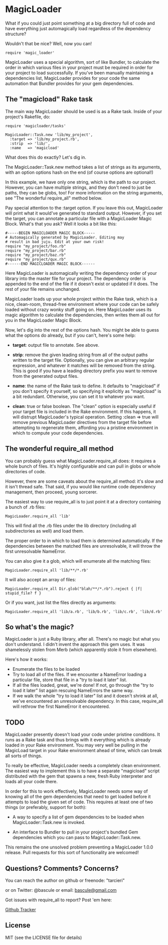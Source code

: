 MagicLoader
===========

What if you could just point something at a big directory full of code and have
everything just automagically load regardless of the dependency structure?

Wouldn't that be nice?  Well, now you can!

<code>require 'magic_loader'</code>

MagicLoader uses a special algorithm, sort of like Bundler, to calculate the
order in which various files in your project must be required in order for
your project to load successfully. If you've been manually maintaining a
dependencies list, MagicLoader provides for your code the same automation that
Bundler provides for your gem dependencies.

The "magicload" Rake task
-------------------------

The main way MagicLoader should be used is as a Rake task. Inside of your
project's Rakefile, do:

    require 'magicloader/tasks'
 
    MagicLoader::Task.new 'lib/my_project', 
      :target => 'lib/my_project.rb',
      :strip  => 'lib/', 
      :name   => 'magicload'
 
What does this do exactly? Let's dig in.

The MagicLoader::Task.new method takes a list of strings as its arguments,
with an option options hash on the end (of course options are optional!)

In this example, we have only one string, which is the path to our project.
However, you can have multiple strings, and they don't need to just be paths,
they can be globs, too! For more information on the string arguments, see
"The wonderful require_all" method below.

Pay special attention to the :target option. If you leave this out, 
MagicLoader will print what it would've generated to standard output. However,
if you set the target, you can annotate a particular file with a MagicLoader
Magic Block. What's that you ask? Well it looks a bit like this:

    #-----BEGIN MAGICLOADER MAGIC BLOCK-----
    # Automagically generated by MagicLoader. Editing may
    # result in bad juju. Edit at your own risk!
    require "my_project/foo.rb"
    require "my_project/bar.rb"
    require "my_project/baz.rb"
    require "my_project/qux.rb"
    #------END MAGICLOADER MAGIC BLOCK------

Here MagicLoader is automagically writing the dependency order of your library
into the master file for your project. The dependency order is appended to the
end of the file if it doesn't exist or updated if it does. The rest of your
file remains unchanged.

MagicLoader loads up your whole project within the Rake task, which is a nice,
clean-room, thread-free environment where your code can be safely loaded
without crazy wonky stuff going on. Here MagicLoader uses its magic algorithm
to calculate the dependencies, then writes them all out for you in the
MagicLoader Magic Block.

Now, let's dig into the rest of the options hash. You might be able to guess
what the options do already, but if you can't, here's some help:

* __target__: output file to annotate. See above.

* __strip__: remove the given leading string from all of the output paths 
  written to the target file. Optionally, you can give an arbitrary regular 
  expression, and whatever it matches will be removed from the string.
  This is good if you have a leading directory prefix you want to remove
  from the generated output files.
  
* __name__: the name of the Rake task to define. It defaults to "magicload" if
  you don't specify it yourself, so specifying it explicitly as "magicload" is
  a bit redundant. Otherwise, you can set it to whatever you want.
  
* __clean__: true or false boolean. The "clean" option is especially useful if
  your target file is included in the Rake environment. If this happens, it 
  will distrupt MagicLoader's typical operation. Setting :clean => true will
  remove previous MagicLoader directives from the target file before
  attempting to regenerate them, affording you a pristine environment in which
  to compute your code dependencies.

The wonderful require_all method
--------------------------------

You can probably guess what MagicLoader.require_all does: it requires a whole
bunch of files.  It's highly configurable and can pull in globs or whole 
directories of code.

However, there are some caveats about the require_all method: it's slow and it
isn't thread safe. That said, if you would like runtime code dependency 
management, then proceed, young sorcerer. 

The easiest way to use require_all is to just point it at a directory
containing a bunch of .rb files:

    MagicLoader.require_all 'lib'

This will find all the .rb files under the lib directory (including all 
subdirectories as well) and load them.

The proper order to in which to load them is determined automatically.  If the 
dependencies between the matched files are unresolvable, it will throw the 
first unresolvable NameError.

You can also give it a glob, which will enumerate all the matching files: 

    MagicLoader.require_all 'lib/**/*.rb'

It will also accept an array of files:

    MagicLoader.require_all Dir.glob("blah/**/*.rb").reject { |f| stupid_file? f }
 
Or if you want, just list the files directly as arguments:

    MagicLoader.require_all 'lib/a.rb', 'lib/b.rb', 'lib/c.rb', 'lib/d.rb'

So what's the magic?
--------------------

MagicLoader is just a Ruby library, after all. There's no magic but what you
don't understand.  I didn't invent the approach this gem uses.  It was 
shamelessly stolen from Merb (which apparently stole it from elsewhere).

Here's how it works:  

* Enumerate the files to be loaded
* Try to load all of the files.  If we encounter a NameError loading a 
  particular file, store that file in a "try to load it later" list.
* If all the files loaded, great, we're done!  If not, go through the
  "try to load it later" list again rescuing NameErrors the same way.
* If we walk the whole "try to load it later" list and it doesn't shrink
  at all, we've encountered an unresolvable dependency.  In this case,
  require_all will rethrow the first NameError it encountered.
  
TODO
----

MagicLoader presently doesn't load your code under pristine conditions. It
runs as a Rake task and thus brings with it everything which is already
loaded in your Rake environment. You may very well be pulling in the MagicLoad
target in your Rake environment ahead of time, which can break all sorts of
things.

To really be effective, MagicLoader needs a completely clean environment. The
easiest way to implement this is to have a separate "magicload" script
distributed with the gem that spawns a new, fresh Ruby interpreter and loads
all your code there.

In order for this to work effectively, MagicLoader needs some way of knowing
all of the gem dependencies that need to get loaded before it attempts to load
the given set of code. This requires at least one of two things (or preferably,
support for both):

* A way to specify a list of gem dependencies to be loaded when
  MagicLoader::Task.new is invoked.
  
* An interface to Bundler to pull in your project's bundled Gem dependencies
  which you can pass to MagicLoader::Task.new.
  
This remains the one unsolved problem preventing a MagicLoader 1.0.0 release.
Pull requests for this sort of functionality are welcomed!

Questions? Comments? Concerns?
------------------------------

You can reach the author on github or freenode: "tarcieri"

or on Twitter: @bascule or email: [bascule@gmail.com](mailto:bascule@gmail.com)

Got issues with require_all to report?  Post 'em here:

[Github Tracker](http://github.com/tarcieri/require_all/issues)

License
-------

MIT (see the LICENSE file for details)